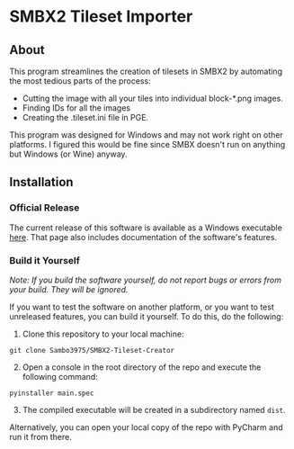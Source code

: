 # SMBX2 Tileset Importer

## About

This program streamlines the creation of tilesets in SMBX2 by automating the most tedious parts of the process:
- Cutting the image with all your tiles into individual block-*.png images.
- Finding IDs for all the images
- Creating the .tileset.ini file in PGE.

This program was designed for Windows and may not work right on other platforms. I figured this would be fine since
SMBX doesn't run on anything but Windows (or Wine) anyway.

## Installation

### Official Release

The current release of this software is available as a Windows executable 
[here](https://github.com/Sambo3975/SMBX2-Tileset-Importer-Release). That page also includes documentation of the 
software's features.

### Build it Yourself

_Note: If you build the software yourself, do not report bugs or errors from your build. They will be ignored._

If you want to test the software on another platform, or you want to test unreleased features, you can build it
yourself. To do this, do the following:

1. Clone this repository to your local machine:

```git clone Sambo3975/SMBX2-Tileset-Creator```

2. Open a console in the root directory of the repo and execute the following command:

```pyinstaller main.spec```

3. The compiled executable will be created in a subdirectory named `dist`.

Alternatively, you can open your local copy of the repo with PyCharm and run it from there.
